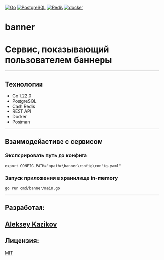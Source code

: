 [![Go](https://img.shields.io/badge/-Go-464646?style=flat-square&logo=Go)](https://go.dev/)
[![PostgreSQL](https://img.shields.io/badge/-PostgreSQL-464646?style=flat-square&logo=PostgreSQL)](https://www.postgresql.org/)
[![Redis](https://img.shields.io/badge/-Redis-464646?style=flat-square&logo=Redis)](https://developer.redis.com/)
[![docker](https://img.shields.io/badge/-Docker-464646?style=flat-square&logo=docker)](https://www.docker.com/)

# banner
# Сервис, показывающий пользователем баннеры

---
## Технологии
* Go 1.22.0
* PostgreSQL
* Cash Redis
* REST API
* Docker
* Postman

---
## Взаимодейастиве с сервисом

### Экспорировать путь до конфига
`export CONFIG_PATH="<path>\banner\config\config.yaml"` 

### Запуск приложения в хранилище in-memory
`go run cmd/banner/main.go`

---
## Разработал:
[Aleksey Kazikov](https://github.com/KazikovAP)
---
## Лицензия:
[MIT](https://opensource.org/licenses/MIT)
